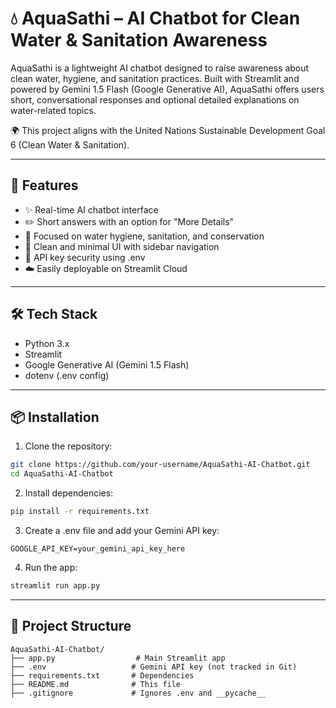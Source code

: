 # 💧 AquaSathi – AI Chatbot for Clean Water & Sanitation Awareness

AquaSathi is a lightweight AI chatbot designed to raise awareness about clean water, hygiene, and sanitation practices. Built with Streamlit and powered by Gemini 1.5 Flash (Google Generative AI), AquaSathi offers users short, conversational responses and optional detailed explanations on water-related topics.

🌍 This project aligns with the United Nations Sustainable Development Goal 6 (Clean Water & Sanitation).

---

## 🚀 Features

- ✨ Real-time AI chatbot interface
- ✏️ Short answers with an option for "More Details"
- 🧼 Focused on water hygiene, sanitation, and conservation
- 🧭 Clean and minimal UI with sidebar navigation
- 🔐 API key security using .env
- ☁️ Easily deployable on Streamlit Cloud

---

## 🛠️ Tech Stack

- Python 3.x
- Streamlit
- Google Generative AI (Gemini 1.5 Flash)
- dotenv (.env config)

---

## 📦 Installation

1. Clone the repository:
```bash
git clone https://github.com/your-username/AquaSathi-AI-Chatbot.git
cd AquaSathi-AI-Chatbot
```

2. Install dependencies:
```bash
pip install -r requirements.txt
```

3. Create a .env file and add your Gemini API key:
```
GOOGLE_API_KEY=your_gemini_api_key_here
```

4. Run the app:
```bash
streamlit run app.py
```

---

## 📂 Project Structure

```
AquaSathi-AI-Chatbot/
├── app.py                  # Main Streamlit app
├── .env                   # Gemini API key (not tracked in Git)
├── requirements.txt       # Dependencies
├── README.md              # This file
├── .gitignore             # Ignores .env and __pycache__